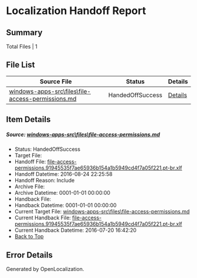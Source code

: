 # <a name='report-top'></a> Localization Handoff Report

## Summary
 Total Files | 1

## File List
 Source File | Status | Details 
 ----------- | ------ | ------- 
 [windows-apps-src\files\file-access-permissions.md](https://github.com/Microsoft/windows-apps/blob/ef8d0e7ad9063fa57a9db7c3cbdcb6846d3b1133/windows-apps-src/files/file-access-permissions.md) | HandedOffSuccess | [Details](#e58cdce7f803cd15b66371e3b03c4405cbdeb3ff3417)

## Item Details
##### <a name='e58cdce7f803cd15b66371e3b03c4405cbdeb3ff3417'></a> Source: [windows-apps-src\files\file-access-permissions.md](https://github.com/Microsoft/windows-apps/blob/ef8d0e7ad9063fa57a9db7c3cbdcb6846d3b1133/windows-apps-src/files/file-access-permissions.md)
* Status: HandedOffSuccess
* Target File: 
* Handoff File: [file-access-permissions.91945535f7ae65936b154a1b5949cd4f7a05f221.pt-br.xlf](https://github.com/Microsoft/WDG.handoff/blob/447e24c19493b5f33ebc5bc8cc3ac6a9d791fed7/ol-handoff/Microsoft/windows-apps.pt-br/master/file-access-permissions.91945535f7ae65936b154a1b5949cd4f7a05f221.pt-br.xlf)
* Handoff Datetime: 2016-08-24 22:25:58
* Handoff Reason: Include
* Archive File: 
* Archive Datetime: 0001-01-01 00:00:00
* Handback File: 
* Handback Datetime: 0001-01-01 00:00:00
* Current Target File: [windows-apps-src\files\file-access-permissions.md](https://github.com/Microsoft/windows-apps.pt-br/blob/dbf044f5167007197ae221733c90ee5d3e669f73/windows-apps-src/files/file-access-permissions.md)
* Current Handback File: [file-access-permissions.91945535f7ae65936b154a1b5949cd4f7a05f221.pt-br.xlf](https://github.com/Microsoft/WDG.handback/blob/cbf08cbc88fac88dd61c866fefb7cd76d2b0d9a8/ol-handback/Microsoft/windows-apps.pt-br/master/file-access-permissions.91945535f7ae65936b154a1b5949cd4f7a05f221.pt-br.xlf)
* Current Handback Datetime: 2016-07-20 16:42:20
* [Back to Top](#report-top)


## Error Details

Generated by OpenLocalization.
